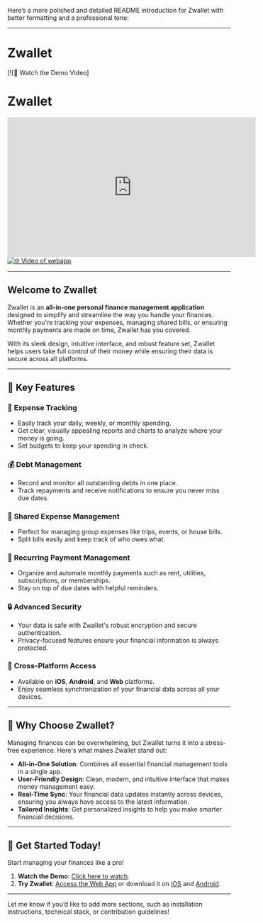 Here’s a more polished and detailed README introduction for Zwallet with better formatting and a professional tone:

---

# Zwallet  

[![🎥 Watch the Demo Video]
# Zwallet  

<iframe 
    width="560" 
    height="315" 
    src="
https://github.com/user-attachments/assets/4b32ddc7-f642-4700-89e9-9b3a3d26056e" 
    title="Demo Video" 
    frameborder="0" 
    allow="accelerometer; autoplay; clipboard-write; encrypted-media; gyroscope; picture-in-picture" 
    allowfullscreen>
</iframe>


<a href="https://youtu.be/Z62gVtr6eT8">
    <img src="" alt="🌐 Video of webapp">
</a>





---

## Welcome to Zwallet  

Zwallet is an **all-in-one personal finance management application** designed to simplify and streamline the way you handle your finances. Whether you're tracking your expenses, managing shared bills, or ensuring monthly payments are made on time, Zwallet has you covered.  

With its sleek design, intuitive interface, and robust feature set, Zwallet helps users take full control of their money while ensuring their data is secure across all platforms.  

---

## 🌟 **Key Features**  

### 🔢 **Expense Tracking**  
- Easily track your daily, weekly, or monthly spending.  
- Get clear, visually appealing reports and charts to analyze where your money is going.  
- Set budgets to keep your spending in check.  

### 💰 **Debt Management**  
- Record and monitor all outstanding debts in one place.  
- Track repayments and receive notifications to ensure you never miss due dates.  

### 🤝 **Shared Expense Management**  
- Perfect for managing group expenses like trips, events, or house bills.  
- Split bills easily and keep track of who owes what.  

### 📅 **Recurring Payment Management**  
- Organize and automate monthly payments such as rent, utilities, subscriptions, or memberships.  
- Stay on top of due dates with helpful reminders.  

### 🔒 **Advanced Security**  
- Your data is safe with Zwallet's robust encryption and secure authentication.  
- Privacy-focused features ensure your financial information is always protected.  

### 📱 **Cross-Platform Access**  
- Available on **iOS**, **Android**, and **Web** platforms.  
- Enjoy seamless synchronization of your financial data across all your devices.  

---

## 🎯 **Why Choose Zwallet?**  

Managing finances can be overwhelming, but Zwallet turns it into a stress-free experience. Here's what makes Zwallet stand out:  
- **All-in-One Solution**: Combines all essential financial management tools in a single app.  
- **User-Friendly Design**: Clean, modern, and intuitive interface that makes money management easy.  
- **Real-Time Sync**: Your financial data updates instantly across devices, ensuring you always have access to the latest information.  
- **Tailored Insights**: Get personalized insights to help you make smarter financial decisions.  

---

## 🚀 **Get Started Today!**  

Start managing your finances like a pro!  
1. **Watch the Demo**: [Click here to watch](https://www.youtube.com/watch?v=DEMO_VIDEO_ID).  
2. **Try Zwallet**: [Access the Web App](https://your-web-app-link.com) or download it on [iOS](#) and [Android](#).  

---

Let me know if you’d like to add more sections, such as installation instructions, technical stack, or contribution guidelines!
